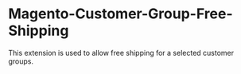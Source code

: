 # Magento-Customer-Group-Free-Shipping
This extension is used to allow free shipping for a selected customer groups.
